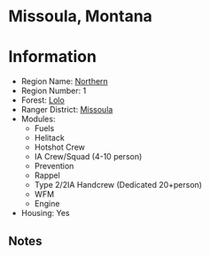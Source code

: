 
Missoula, Montana
=================
  
# Information  
* Region Name: [Northern]()  
* Region Number: 1  
* Forest: [Lolo](http://www.fs.usda.gov/lolo)  
* Ranger District: [Missoula]()  
* Modules:  
  - Fuels  
  - Helitack  
  - Hotshot Crew  
  - IA Crew/Squad (4-10 person)  
  - Prevention  
  - Rappel  
  - Type 2/2IA Handcrew (Dedicated 20+person)  
  - WFM  
  - Engine  
* Housing: Yes  
  
## Notes

